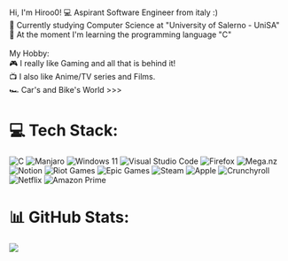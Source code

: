 Hi, I'm Hiroo0!
💻 Aspirant Software Engineer from italy :)<br>📖 Currently studying Computer Science at "University of Salerno - UniSA"<br>💭 At the moment I'm learning the programming language "C"<br><br>My Hobby:<br>🎮 I really like Gaming and all that is behind it!<br>📺 I also like Anime/TV series and Films.<br>🏎️ Car's and Bike's World >>>

# 💻 Tech Stack:
![C](https://img.shields.io/badge/c-%2300599C.svg?style=for-the-badge&logo=c&logoColor=white) ![Manjaro](https://img.shields.io/badge/Manjaro-35BF5C?style=for-the-badge&logo=Manjaro&logoColor=white) ![Windows 11](https://img.shields.io/badge/Windows%2011-%230079d5.svg?style=for-the-badge&logo=Windows%2011&logoColor=white) ![Visual Studio Code](https://img.shields.io/badge/Visual%20Studio%20Code-0078d7.svg?style=for-the-badge&logo=visual-studio-code&logoColor=white)  ![Firefox](https://img.shields.io/badge/Firefox-FF7139?style=for-the-badge&logo=Firefox-Browser&logoColor=white) ![Mega.nz](https://img.shields.io/badge/Mega-%23D90007.svg?style=for-the-badge&logo=Mega&logoColor=white) ![Notion](https://img.shields.io/badge/Notion-%23000000.svg?style=for-the-badge&logo=notion&logoColor=white) ![Riot Games](https://img.shields.io/badge/riotgames-D32936.svg?style=for-the-badge&logo=riotgames&logoColor=white) ![Epic Games](https://img.shields.io/badge/epicgames-%23313131.svg?style=for-the-badge&logo=epicgames&logoColor=white)	![Steam](https://img.shields.io/badge/steam-%23000000.svg?style=for-the-badge&logo=steam&logoColor=white) ![Apple](https://img.shields.io/badge/Apple-%23000000.svg?style=for-the-badge&logo=apple&logoColor=white) ![Crunchyroll](https://img.shields.io/badge/Crunchyroll-F47521?style=for-the-badge&logo=crunchyroll&logoColor=white) ![Netflix](https://img.shields.io/badge/Netflix-E50914?style=for-the-badge&logo=netflix&logoColor=white) ![Amazon Prime](https://img.shields.io/badge/Amazon%20Prime-0F79AF?style=for-the-badge&logo=amazonprime&logoColor=white)
# 📊 GitHub Stats:
![](https://github-readme-stats.vercel.app/api?username=hiroo0&theme=dark&hide_border=false&include_all_commits=false&count_private=false)<br/>


